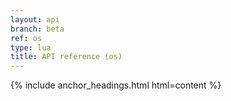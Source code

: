 ```yaml
---
layout: api
branch: beta
ref: os
type: lua
title: API reference (os)
---
```

{% include anchor_headings.html html=content %}